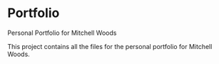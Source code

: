 # Portfolio
Personal Portfolio for Mitchell Woods

This project contains all the files for the personal portfolio for Mitchell Woods.